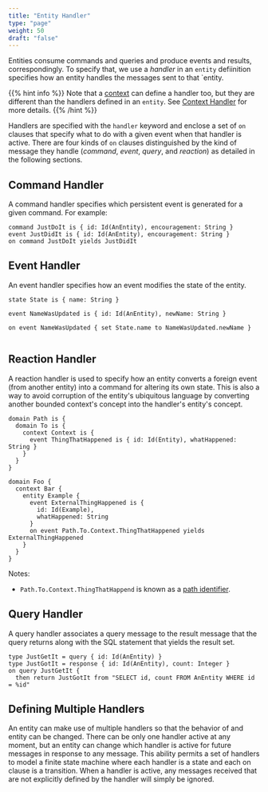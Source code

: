```yaml
---
title: "Entity Handler"
type: "page"
weight: 50
draft: "false"
---
```


Entities consume commands and queries and produce events and results,
correspondingly. To specify that, we use a _handler_ in an `entity` defiinition
specifies how an entity handles the messages sent to that `entity.   

{{% hint info %}}
Note that a
[context](../handler.md) can define a handler too, but they are different than
the handlers defined in an `entity`. See [Context Handler](../handler.md) for
more details.
{{% /hint %}}

Handlers are specified with the `handler` keyword and enclose a set of `on` 
clauses that specify what to do with a given event when that handler is active. 
There are four kinds of `on` clauses distinguished by the kind of message they
handle (_command_, _event_, _query_, and _reaction_) as detailed in the 
following sections.

## Command Handler
A command handler specifies which persistent event is generated for a given 
command.  For example:

```riddl
command JustDoIt is { id: Id(AnEntity), encouragement: String }
event JustDidIt is { id: Id(AnEntity), encouragement: String }
on command JustDoIt yields JustDidIt
```

## Event Handler
An event handler specifies how an event modifies the state of the entity. 
```riddl
state State is { name: String }

event NameWasUpdated is { id: Id(AnEntity), newName: String }

on event NameWasUpdated { set State.name to NameWasUpdated.newName }
 
```

## Reaction Handler
A reaction handler is used to specify how an entity converts a foreign event 
(from another entity) into a command for altering its own state. This is also
a way to avoid corruption of the entity's ubiquitous language by converting 
another bounded context's concept into the handler's entity's concept. 

```riddl
domain Path is { 
  domain To is { 
    context Context is {
      event ThingThatHappened is { id: Id(Entity), whatHappened: String }
    }
  }
}

domain Foo { 
  context Bar { 
    entity Example {
      event ExternalThingHappened is { 
        id: Id(Example), 
        whatHappened: String 
      }
      on event Path.To.Context.ThingThatHappened yields ExternalThingHappened
    }
  }
}    
```
Notes:
* `Path.To.Context.ThingThatHappend` is known as a
  [path identifier](../../../../common/identifiers).

## Query Handler

A query handler associates a query message to the result message that the query
returns along with the SQL statement that yields the result set.

```riddl
type JustGetIt = query { id: Id(AnEntity) }
type JustGotIt = response { id: Id(AnEntity), count: Integer }
on query JustGetIt {
  then return JustGotIt from "SELECT id, count FROM AnEntity WHERE id = %id"
```

## Defining Multiple Handlers

An entity can make use of multiple handlers so that the behavior of and entity 
can be changed. There can be only one handler active at any moment, but an 
entity can change which handler is active for future messages in response to 
any message. This ability permits a set of handlers to model a finite state 
machine where each handler is a state and each on clause is a transition. When
a handler is active, any messages received that are not explicitly defined by 
the handler will simply be ignored. 
